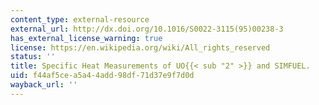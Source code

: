 ```yaml
---
content_type: external-resource
external_url: http://dx.doi.org/10.1016/S0022-3115(95)00238-3
has_external_license_warning: true
license: https://en.wikipedia.org/wiki/All_rights_reserved
status: ''
title: Specific Heat Measurements of UO{{< sub "2" >}} and SIMFUEL.
uid: f44af5ce-a5a4-4add-98df-71d37e9f7d0d
wayback_url: ''
---
```

